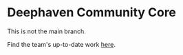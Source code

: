 # Deephaven Community Core

This is not the main branch.

Find the team's up-to-date work [here](https://www.github.com/deephaven/deephaven-core).
